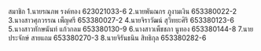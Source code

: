สมาชิก
1.นายรณภพ รงค์ทอง 623021033-6
2.นายพันณกร ภูงามเงิน 653380022-2
3.นางสาวศุภวรรณ เพ็ญศรี 653380027-2
4.นายจิราวัฒน์ สุวิทยะศิริ 653380123-6
5.นางสาวทักษนันท์ แก้วกลม 653380130-9
6.นางสาวเพ็ชชภา นูทอง 653380144-8
7.นายประจักษ์ สายแถม 653380270-3
8.นายจิรันธนิน สิทธิกุล 653380282-6